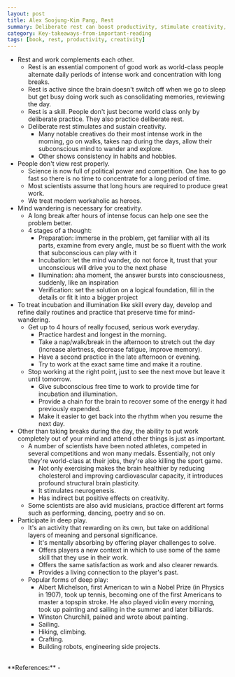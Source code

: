 ```yaml
---
layout: post
title: Alex Soojung-Kim Pang, Rest
summary: Deliberate rest can boost productivity, stimulate creativity, give us more time and space to pursue a more meaningful life.
category: Key-takeaways-from-important-reading
tags: [book, rest, productivity, creativity]
---
```


- Rest and work complements each other.
  - Rest is an essential component of good work as world-class people alternate daily periods of intense work and concentration with long breaks.
  - Rest is active since the brain doesn't switch off when we go to sleep but get busy doing work such as consolidating memories, reviewing the day.
  - Rest is a skill. People don't just become world class only by deliberate practice. They also practice deliberate rest.
  - Deliberate rest stimulates and sustain creativity.
    - Many notable creatives do their most intense work in the morning, go on walks, takes nap during the days, allow their subconscious mind to wander and explore.
    - Other shows consistency in habits and hobbies.
- People don't view rest properly.
  - Science is now full of political power and competition. One has to go fast so there is no time to concentrate for a long period of time.
  - Most scientists assume that long hours are required to produce great work.
  - We treat modern workaholic as heroes.
- Mind wandering is necessary for creativity.
  - A long break after hours of intense focus can help one see the problem better.
  - 4 stages of a thought:
    - Preparation: immerse in the problem, get familiar with all its parts, examine from every angle, must be so fluent with the work that subconscious can play with it
    - Incubation: let the mind wander, do not force it, trust that your unconscious will drive you to the next phase
    - Illumination: aha moment, the answer bursts into consciousness, suddenly, like an inspiration
    - Verification: set the solution on a logical foundation, fill in the details or fit it into a bigger project
- To treat incubation and illumination like skill every day, develop and refine daily routines and practice that preserve time for mind-wandering.
  - Get up to 4 hours of really focused, serious work everyday.
    - Practice hardest and longest in the morning.
    - Take a nap/walk/break in the afternoon to stretch out the day (increase alertness, decrease fatigue, improve memory).
    - Have a second practice in the late afternoon or evening.
    - Try to work at the exact same time and make it a routine.
  - Stop working at the right point, just to see the next move but leave it until tomorrow.
    - Give subconscious free time to work to provide time for incubation and illumination.
    - Provide a chain for the brain to recover some of the energy it had previously expended.
    - Make it easier to get back into the rhythm when you resume the next day.
- Other than taking breaks during the day, the ability to put work completely out of your mind and attend other things is just as important.
  - A number of scientists have been noted athletes, competed in several competitions and won many medals. Essentially, not only they're world-class at their jobs, they're also killing the sport game.
    - Not only exercising makes the brain healthier by reducing cholesterol and improving cardiovascular capacity, it introduces profound structural brain plasticity.
    - It stimulates neurogenesis.
    - Has indirect but positive effects on creativity.
  - Some scientists are also avid musicians, practice different art forms such as performing, dancing, poetry and so on.
- Participate in deep play.
  - It's an activity that rewarding on its own, but take on additional layers of meaning and personal significance.
    - It's mentally absorbing by offering player challenges to solve.
    - Offers players a new context in which to use some of the same skill that they use in their work.
    - Offers the same satisfaction as work and also clearer rewards.
    - Provides a living connection to the player's past.
  - Popular forms of deep play:
    - Albert Michelson, first American to win a Nobel Prize (in Physics in 1907), took up tennis, becoming one of the first Americans to master a topspin stroke. He also played violin every morning, took up painting and sailing in the summer and later billiards.
    - Winston Churchill, pained and wrote about painting.
    - Sailing.
    - Hiking, climbing.
    - Crafting.
    - Building robots, engineering side projects.

<br>
**References:**
- <https://www.amazon.com/Rest-More-Done-When-Work/dp/0465074871>

